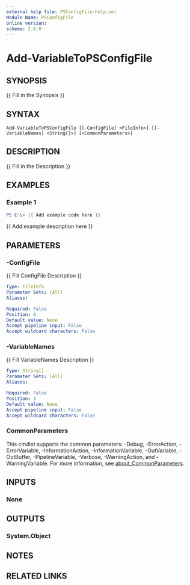 ```yaml
---
external help file: PSConfigFile-help.xml
Module Name: PSConfigFile
online version:
schema: 2.0.0
---
```


# Add-VariableToPSConfigFile

## SYNOPSIS
{{ Fill in the Synopsis }}

## SYNTAX

```
Add-VariableToPSConfigFile [[-ConfigFile] <FileInfo>] [[-VariableNames] <String[]>] [<CommonParameters>]
```

## DESCRIPTION
{{ Fill in the Description }}

## EXAMPLES

### Example 1
```powershell
PS C:\> {{ Add example code here }}
```

{{ Add example description here }}

## PARAMETERS

### -ConfigFile
{{ Fill ConfigFile Description }}

```yaml
Type: FileInfo
Parameter Sets: (All)
Aliases:

Required: False
Position: 0
Default value: None
Accept pipeline input: False
Accept wildcard characters: False
```

### -VariableNames
{{ Fill VariableNames Description }}

```yaml
Type: String[]
Parameter Sets: (All)
Aliases:

Required: False
Position: 1
Default value: None
Accept pipeline input: False
Accept wildcard characters: False
```

### CommonParameters
This cmdlet supports the common parameters: -Debug, -ErrorAction, -ErrorVariable, -InformationAction, -InformationVariable, -OutVariable, -OutBuffer, -PipelineVariable, -Verbose, -WarningAction, and -WarningVariable. For more information, see [about_CommonParameters](http://go.microsoft.com/fwlink/?LinkID=113216).

## INPUTS

### None

## OUTPUTS

### System.Object
## NOTES

## RELATED LINKS
